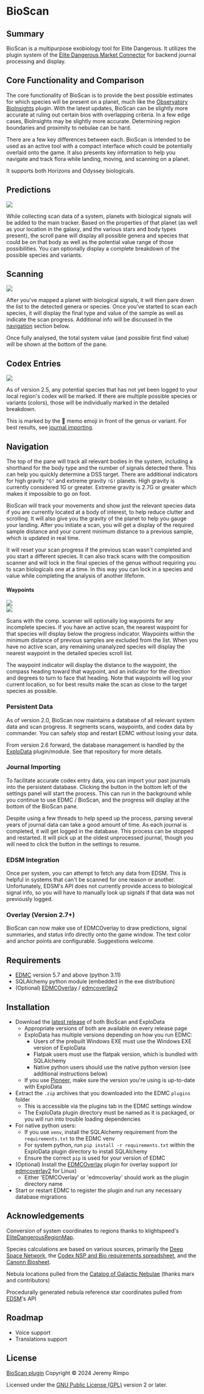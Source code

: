 # BioScan

## Summary

BioScan is a multipurpose exobiology tool for Elite Dangerous. It utilizes the plugin system of the [Elite Dangerous
Market Connector][EDMC] for backend journal processing and display.

## Core Functionality and Comparison

The core functionality of BioScan is to provide the best possible estimates for which species will be present on a
planet, much like the [Observatory] [BioInsights] plugin. With the latest updates, BioScan can be slightly more accurate
at ruling out certain bios with overlapping criteria. In a few edge cases, BioInsights may be slightly more accurate.
Determining region boundaries and proximity to nebulae can be hard.

There are a few key differences between each. BioScan is intended to be used as an active tool with a compact
interface which could be potentially overlaid onto the game. It also presents key information to help you navigate and
track flora while landing, moving, and scanning on a planet.

It supports both Horizons and Odyssey biologicals.

## Predictions

<img src="BioScan-FSS.png">

While collecting scan data of a system, planets with biological signals will be added to the main tracker. Based on the
properties of that planet (as well as your location in the galaxy, and the various stars and body types present), the
scroll pane will display all possible genera and species that could be on that body as well as the potential value range
of those possibilities. You can optionally display a complete breakdown of the possible species and variants.

## Scanning

<img src="BioScan-SAA-Prog-2.png">

After you've mapped a planet with biological signals, it will then pare down the list to the detected genera or species.
Once you've started to scan each species, it will display the final type and value of the sample as well as indicate the
scan progress. Additional info will be discussed in the [navigation](#navigation) section below.

Once fully analysed, the total system value (and possible first find value) will be shown at the bottom of the pane.

## Codex Entries

<img src="BioScan-Codex.png">

As of version 2.5, any potential species that has not yet been logged to your local region's codex will be marked. If
there are multiple possible species or variants (colors), those will be individually marked in the detailed breakdown.

This is marked by the 📝 memo emoji in front of the genus or variant. For best results,
see [journal importing](#journal-importing).

## Navigation

The top of the pane will track all relevant bodies in the system, including a shorthand for the body type and the number
of signals detected there. This can help you quickly determine a DSS target. There are additional indicators for high
gravity `^G^` and extreme gravity `!G!` planets. High gravity is currently considered 1G or greater. Extreme gravity
is 2.7G or greater which makes it impossible to go on foot.

BioScan will track your movements and show just the relevant species data if you are currently located at a body of
interest, to help reduce clutter and scrolling. It will also give you the gravity of the planet to help you gauge your
landing. After you initiate a scan, you will get a display of the required sample distance and your current minimum
distance to a previous sample, which is updated in real time.

It will reset your scan progress if the previous scan wasn't completed and you start a different species. It can also
track scans with the composition scanner and will lock in the final species of the genus without requiring you to scan
biologicals one at a time. In this way you can lock in a species and value while completing the analysis of another
lifeform.

#### Waypoints

<img src="BioScan-Waypoints.png"><br><img src="BioScan-Active-Waypoint.png">

Scans with the comp. scanner will optionally log waypoints for any incomplete species. If you have an active scan, the
nearest waypoint for that species will display below the progress indicator. Waypoints within the minimum distance of
previous samples are excluded from the list. When you have no active scan, any remaining unanalyzed species will display
the nearest waypoint in the detailed species scroll list.

The waypoint indicator will display the distance to the waypoint, the compass heading toward that waypoint, and an
indicator for the direction and degrees to turn to face that heading. Note that waypoints will log your current
location, so for best results make the scan as close to the target species as possible.

### Persistent Data

As of version 2.0, BioScan now maintains a database of all relevant system data and scan progress. It segments scans,
waypoints, and codex data by commander. You can safely stop and restart EDMC without losing your data.

From version 2.6 forward, the database management is handled by the [ExploData] plugin/module. See that repository for
more details.

### Journal Importing

To facilitate accurate codex entry data, you can import your past journals into the persistent database. Clicking the
button in the bottom left of the settings panel will start the process. This can run in the background while you
continue to use EDMC / BioScan, and the progress will display at the bottom of the BioScan pane.

Despite using a few threads to help speed up the process, parsing several years of journal data can take a good amount
of time. As each journal is completed, it will get logged in the database. This process can be stopped and restarted. It
will pick up at the oldest unprocessed journal, though you will need to click the button in the settings to resume.

### EDSM Integration

Once per system, you can attempt to fetch any data from EDSM. This is helpful in systems that can't be scanned for one
reason or another. Unfortunately, EDSM's API does not currently provide access to biological signal info, so you will
have to manually look up signals if that data was not previously logged.

### Overlay (Version 2.7+)

BioScan can now make use of EDMCOverlay to draw predictions, signal summaries, and status info directly onto the game
window. The text color and anchor points are configurable. Suggestions welcome.

## Requirements
* [EDMC] version 5.7 and above (python 3.11)
* SQLAlchemy python module (embedded in the exe distribution)
* (Optional) [EDMCOverlay] / [edmcoverlay2]

## Installation

* Download the [latest release] of both BioScan and ExploData
  * Appropriate versions of both are available on every release page
  * ExploData has multiple versions depending on how you run EDMC:
    * Users of the prebuilt Windows EXE must use the Windows EXE version of ExploData
    * Flatpak users must use the flatpak version, which is bundled with SQLAlchemy
    * Native python users should use the native python version (see additional instructions below)
  * If you use [Pioneer], make sure the version you're using is up-to-date with ExploData
* Extract the `.zip` archives that you downloaded into the EDMC `plugins` folder
  * This is accessible via the plugins tab in the EDMC settings window
  * The ExploData plugin directory must be named as it is packaged, or you will run into trouble loading dependencies
* For native python users:
  * If you use `venv`, install the SQLAlchemy requirement from the `requirements.txt` to the EDMC venv
  * For system python, run `pip install -r requirements.txt` within the ExploData plugin directory to install SQLAlchemy
  * Ensure the correct `pip` is used for your version of EDMC
* (Optional) Install the [EDMCOverlay] plugin for overlay support (or [edmcoverlay2] for Linux)
  * Either 'EDMCOverlay' or 'edmcoverlay' should work as the plugin directory name
* Start or restart EDMC to register the plugin and run any necessary database migrations

## Acknowledgements

Conversion of system coordinates to regions thanks to klightspeed's [EliteDangerousRegionMap].

Species calculations are based on various sources, primarily the [Deep Space Network], the
[Codex NSP and Bio requirements spreadsheet][Bio req spreadsheet], and the [Canonn Biosheet].

Nebula locations pulled from the [Catalog of Galactic Nebulae] (thanks marx and contributors)

Procedurally generated nebula reference star coordinates pulled from [EDSM]'s API

## Roadmap

* Voice support
* Translations support

## License

[BioScan plugin][BioScan] Copyright © 2024 Jeremy Rimpo

Licensed under the [GNU Public License (GPL)][GPLv2] version 2 or later.

[EDMC]: https://github.com/EDCD/EDMarketConnector/wiki
[EDSM]: https://www.edsm.net/
[Deep Space Network]: https://ed-dsn.net/
[Bio req spreadsheet]: https://docs.google.com/spreadsheets/d/1nV_UD_0kIxkWAHhAqvf62ILHpbYzdZpJ53CqPHn3qlA/
[Canonn Biosheet]: https://canonn.fyi/biosheet
[EliteDangerousRegionMap]: https://github.com/klightspeed/EliteDangerousRegionMap/
[Catalog of Galactic Nebulae]: https://forums.frontier.co.uk/threads/catalogue-of-galactic-nebulae-submit-your-planetary-nebulae.511743/
[BioScan]: https://github.com/Silarn/EDMC-BioScan
[Pioneer]: https://github.com/Silarn/EDMC-Pioneer
[ExploData]: https://github.com/Silarn/EDMC-ExploData
[Observatory]: https://github.com/Xjph/ObservatoryCore
[BioInsights]: https://edjp.colacube.net/observatory
[EDMCOverlay]: https://github.com/inorton/EDMCOverlay
[edmcoverlay2]: https://github.com/pan-mroku/edmcoverlay2
[latest release]: https://github.com/Silarn/EDMC-BioScan/releases/latest
[GPLv2]: http://www.gnu.org/licenses/gpl-2.0.html
